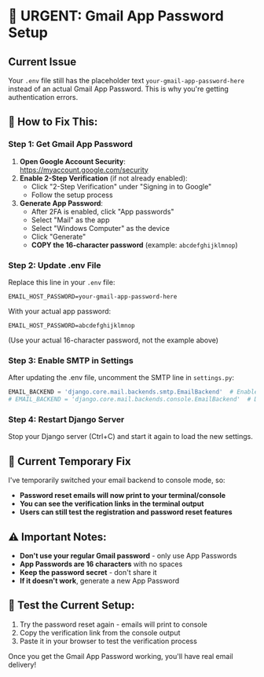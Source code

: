 # 🚨 URGENT: Gmail App Password Setup

## Current Issue
Your `.env` file still has the placeholder text `your-gmail-app-password-here` instead of an actual Gmail App Password. This is why you're getting authentication errors.

## 🔧 How to Fix This:

### Step 1: Get Gmail App Password
1. **Open Google Account Security**: https://myaccount.google.com/security
2. **Enable 2-Step Verification** (if not already enabled):
   - Click "2-Step Verification" under "Signing in to Google"
   - Follow the setup process
3. **Generate App Password**:
   - After 2FA is enabled, click "App passwords"
   - Select "Mail" as the app
   - Select "Windows Computer" as the device
   - Click "Generate"
   - **COPY the 16-character password** (example: `abcdefghijklmnop`)

### Step 2: Update .env File
Replace this line in your `.env` file:
```
EMAIL_HOST_PASSWORD=your-gmail-app-password-here
```

With your actual app password:
```
EMAIL_HOST_PASSWORD=abcdefghijklmnop
```
(Use your actual 16-character password, not the example above)

### Step 3: Enable SMTP in Settings
After updating the .env file, uncomment the SMTP line in `settings.py`:
```python
EMAIL_BACKEND = 'django.core.mail.backends.smtp.EmailBackend'  # Enable this
# EMAIL_BACKEND = 'django.core.mail.backends.console.EmailBackend'  # Disable this
```

### Step 4: Restart Django Server
Stop your Django server (Ctrl+C) and start it again to load the new settings.

## 🧪 Current Temporary Fix
I've temporarily switched your email backend to console mode, so:
- **Password reset emails will now print to your terminal/console**
- **You can see the verification links in the terminal output**
- **Users can still test the registration and password reset features**

## ⚠️ Important Notes:
- **Don't use your regular Gmail password** - only use App Passwords
- **App Passwords are 16 characters** with no spaces
- **Keep the password secret** - don't share it
- **If it doesn't work**, generate a new App Password

## 🎯 Test the Current Setup:
1. Try the password reset again - emails will print to console
2. Copy the verification link from the console output
3. Paste it in your browser to test the verification process

Once you get the Gmail App Password working, you'll have real email delivery!
